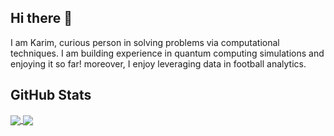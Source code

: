 ## Hi there 👋

I am Karim, curious person in solving problems via computational techniques. I am building experience in quantum computing simulations and enjoying it so far! moreover, I enjoy leveraging data in football analytics.

## GitHub Stats

<a href="https://github.com/KarimElgammal">
  <img align="center" src="https://github-readme-stats.vercel.app/api?username=KarimElgammal&show_icons=True&theme=dark&include_all_commits=True&count_private=True" />
</a>
<a href="https://github.com/KarimElgammal">
  <img align="center" src="https://github-readme-stats.vercel.app/api/top-langs/?username=KarimElgammal&theme=dark&langs_count=8&layout=compact" />
</a>

<!-- ## Quantum Computing
I work on open projects in quantum computing simulations, such as being an active participant in quantum computing challenges:
- in 2023: I participated together with an awesome team in the "Deloitte's Quantum Climate Challenge 2023" and won the 3rd position
[view my Deloitte Quantum Computing Certificate](https://github.com/KarimElgammal/certificates/blob/e7d758d939eee008220b4414217650bc7f0b860a/Quantum%20Computing/DELOITTE_CERTIFICATE_Karim%20Elgammal.pdf)

- in 2024: I participate with two colleagues to form a team called 'inhibitQ', where we are in the 2nd phase of the challenge at the moment and among 3 shortlisted teams in a challenge concerned with quantum mobility with a usecase in solid-state for corrosion inhibition. [you can check more details here](https://thequantuminsider.com/2024/06/12/finalists-named-for-the-airbus-bmw-group-quantum-computing-challenge)

## Atomistic Simulations
Currently, I am working as atomistic simulation engineer who leverages DFT to solve industry problems, with help of data modeling! For the job to be done, I need to use variety of codes such as:
- Quantum espresso, PySCF, Psi4 ...etc
- Machine learning potentials such as matGL, M3GNet, CHGNet
- Leverage data and use machine learning libraries such as XGBoost
- Leverage HPC resources and build small HPC clusters using AWS ParallelCluster
- Leverage accelerated computing through NVidia's NGC docker images and AWS AMI's



## Contact
- **Location**: Västerås & Stockholm, Sweden
- **Email**: egkarim@gmail.com
- **LinkedIn**: [/in/karimelgammal/](https://www.linkedin.com/in/karimelgammal/)
- **GitHub**: [KarimElgammal](https://github.com/KarimElgammal)

## Scientific Portfolio Links
- [Google Scholar](https://scholar.google.com/citations?user=xwFnV-EAAAAJ&hl=en)
- [ResearchGate](https://www.researchgate.net/profile/Karim_Elgammal2)
- [ORCID](https://orcid.org/0000-0002-8222-3157)

## Acquired Certificates
- [Quantum Computing](https://github.com/KarimElgammal/certificates/tree/master/Quantum%20Computing)
- [Data Science & Machine Learning](https://github.com/KarimElgammal/certificates/tree/master/Data%20Science%20and%20Machine%20Learning)
- [Accelerated Computing](https://github.com/KarimElgammal/certificates/tree/master/Accelerated%20Computing)
- [Material Informatics](https://github.com/KarimElgammal/certificates/tree/master/Material%20Informatics)
- [Digital Transformation](https://github.com/KarimElgammal/certificates/tree/master/Digital%20Transformation) -->

<!--
- 🤔 I’m looking for help with ...
- 💬 Ask me about ...
- 📫 How to reach me: ...
- 😄 Pronouns: ...
- ⚡ Fun fact: ...
-->
